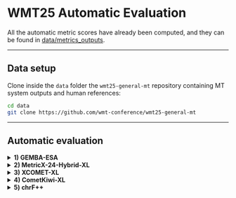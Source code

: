 # WMT25 Automatic Evaluation

All the automatic metric scores have already been computed, and they can be found in [data/metrics_outputs](data/metrics_outputs).

---

## Data setup

Clone inside the `data` folder the `wmt25-general-mt` repository containing MT system outputs and human references:

```bash
cd data
git clone https://github.com/wmt-conference/wmt25-general-mt
```

---

## Automatic evaluation

<details>
<summary><strong>1) GEMBA-ESA</strong></summary>

<br/>

To score with GEMBA-ESA, you need to set the required API keys in your environment (Cohere or OpenAI).

<br/>

<details>
<summary><strong>1.1) GEMBA-ESA-CmdA</strong></summary>

```bash
python main.py \
        --translations-path data/wmt25-general-mt/data \
        --testset-path data/wmt25-general-mt/data/wmt25-genmt.jsonl \
        --metric gemba-esa \
        --gemba-model command-a-03-2025 \
        --lps-to-score <LP> <LP> ... \ # e.g. cs-de_DE cs-uk_UA en-cs_CZ. If not specified, the scoring will run for all language pairs.
        --scored-translations-path data/metrics_outputs/GEMBA-ESA-CMDA/outputs.pickle
```

</details>

<details>
<summary><strong>1.2) GEMBA-ESA-GPT-4.1</strong></summary>

```bash
python main.py \
        --translations-path data/wmt25-general-mt/data \
        --testset-path data/wmt25-general-mt/data/wmt25-genmt.jsonl \
        --metric gemba-esa \
        --gemba-model gpt-4.1 \
        --lps-to-score <LP> <LP> ... \ # e.g. cs-de_DE cs-uk_UA en-cs_CZ. If not specified, the scoring will run for all language pairs.
        --scored-translations-path data/metrics_outputs/GEMBA-ESA-GPT4.1/outputs.pickle \
```

</details>

</details>

<details>
<summary><strong>2) MetricX-24-Hybrid-XL</strong></summary>

After cloning and installing the official MetricX repository, note that the `predict.py` script currently does not support `--batch-size > 1` ([issue #2](https://github.com/google-research/metricx/issues/2)). If you need a batch size greater than 1, clone and install the fork at [prosho-97/metricx](https://github.com/prosho-97/metricx) using the `new_requirements.txt` file.
For language pairs with human reference translations available, [MetricX-24-Hybrid-XL](https://huggingface.co/google/metricx-24-hybrid-xl-v2p6) will score in reference-based mode, otherwise in QE mode.
 
```bash
python main.py \
        --translations-path data/wmt25-general-mt/data
        --testset-path data/wmt25-general-mt/data/wmt25-genmt.jsonl
        --lps-to-score <LP> <LP> ... \ # e.g. cs-de_DE cs-uk_UA en-cs_CZ. If not specified, the scoring will run for all language pairs.
        --metric metricx24-hybrid-xl
        --metricx24-predict-script-path <METRICX preict.py SCRIPT PATH>
        --batch-size 8
        --scored-translations-path data/metrics_outputs/MetricX-24-Hybrid-XL/outputs.pickle
```

</details>

<details>
<summary><strong>3) XCOMET-XL</strong></summary>

```bash
python main.py \
        --translations-path data/wmt25-general-mt/data
        --testset-path data/wmt25-general-mt/data/wmt25-genmt.jsonl
        --lps-to-score <LP> <LP> ... \ # e.g. cs-de_DE cs-uk_UA en-cs_CZ. If not specified, the scoring will run for all language pairs.
        --metric xcomet-xl
        --batch-size 8
        --scored-translations-path data/metrics_outputs/XCOMET-XL/outputs.pickle
```

</details>

<details>
<summary><strong>4) CometKiwi-XL</strong></summary>

```bash
python main.py \
        --translations-path data/wmt25-general-mt/data
        --testset-path data/wmt25-general-mt/data/wmt25-genmt.jsonl
        --lps-to-score <LP> <LP> ... \ # e.g. cs-de_DE cs-uk_UA en-cs_CZ. If not specified, the scoring will run for all language pairs.
        --metric cometkiwi-xl
        --batch-size 8
        --scored-translations-path data/metrics_outputs/CometKiwi-XL/outputs.pickle
```

</details>

<details>
<summary><strong>5) chrF++</strong></summary>

```bash
python main.py \
        --translations-path data/wmt25-general-mt/data
        --testset-path data/wmt25-general-mt/data/wmt25-genmt.jsonl
        --lps-to-score en-bho_IN en-mas_KE
        --metric chrf++
        --scored-translations-path data/metrics_outputs/chrF++/outputs.pickle
```

</details>
